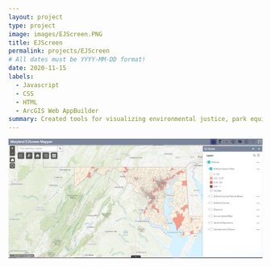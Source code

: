 ```yaml
---
layout: project
type: project
image: images/EJScreen.PNG
title: EJScreen
permalink: projects/EJScreen
# All dates must be YYYY-MM-DD format!
date: 2020-11-15
labels:
  - Javascript
  - CSS
  - HTML
  - ArcGIS Web AppBuilder
summary: Created tools for visualizing environmental justice, park equity, and climate and health data. 
---
```


<img class="ui medium right floated rounded image" src="../images/EJScreen.PNG">
